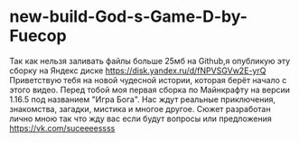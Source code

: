 # new-build-God-s-Game-D-by-Fuecop
Так как нельзя заливать файлы больше 25мб на Github,я опубликую эту сборку на Яндекс диске https://disk.yandex.ru/d/fNPVSGVw2E-yrQ
Приветствую тебя на новой чудесной истории, которая берёт начало с этого видео. Перед тобой моя первая сборка по Майнкрафту на версии 1.16.5 под названием "Игра Бога". Нас ждут реальные приключения, знакомства, загадки, мистика и многое другое. Сюжет разработан лично мною так что жду вас если будут вопросы или предложения https://vk.com/suceeeessss
